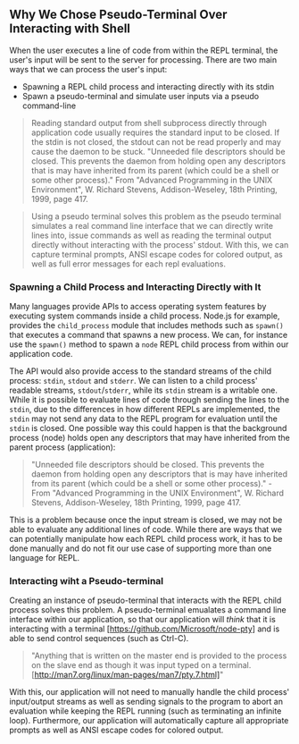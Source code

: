 ## Why We Chose Pseudo-Terminal Over Interacting with Shell
When the user executes a line of code from within the REPL terminal, the user's input will be sent to the server for processing. There are two main ways that we can process the user's input:
- Spawning a REPL child process and interacting directly with its stdin
- Spawn a pseudo-terminal and simulate user inputs via a pseudo command-line

> Reading standard output from shell subprocess directly through application code usually requires the standard input to be closed. If the stdin is not closed, the stdout can not be read properly and may cause the daemon to be stuck. "Unneeded file descriptors should be closed. This prevents the daemon from holding open any descriptors that is may have inherited from its parent (which could be a shell or some other process)." From "Advanced Programming in the UNIX Environment", W. Richard Stevens, Addison-Weseley, 18th Printing, 1999, page 417.

> Using a pseudo terminal solves this problem as the pseudo terminal simulates a real command line interface that we can directly write lines into, issue commands as well as reading the terminal output directly without interacting with the process' stdout. With this, we can capture terminal prompts, ANSI escape codes for colored output, as well as full error messages for each repl evaluations.

### Spawning a Child Process and Interacting Directly with It
Many languages provide APIs to access operating system features by executing system commands inside a child process.
Node.js for example, provides the `child_process` module that includes methods such as `spawn()` that executes a command that spawns a new process. We can, for instance use the `spawn()` method to spawn a `node` REPL child process from within our application code. 

The API would also provide access to the standard streams of the child process: `stdin`, `stdout` and `stderr`. We can listen to a child process' readable streams, `stdout`/`stderr`, while its `stdin` stream is a writable one. While it is possible to evaluate lines of code through sending the lines to the `stdin`, due to the differences in how different REPLs are implemented, the `stdin` may not send any data to the REPL program for evaluation until the `stdin` is closed. One possible way this could happen is that the background process (node) holds open any descriptors that may have inherited from the parent process (application):

> "Unneeded file descriptors should be closed. This prevents the daemon from holding open any descriptors that is may have inherited from its parent (which could be a shell or some other process)." - From "Advanced Programming in the UNIX Environment", W. Richard Stevens, Addison-Weseley, 18th Printing, 1999, page 417.

This is a problem because once the input stream is closed, we may not be able to evaluate any additional lines of code. While there are ways that we can potentially manipulate how each REPL child process work, it has to be done manually and do not fit our use case of supporting more than one language for REPL.

### Interacting wiht a Pseudo-terminal
Creating an instance of pseudo-terminal that interacts with the REPL child process solves this problem. A pseudo-terminal emualates a command line interface within our application, so that our application will *think* that it is interacting with a terminal [https://github.com/Microsoft/node-pty] and is able to send control sequences (such as Ctrl-C). 

> "Anything that is written on the master end is provided to the process on the slave end as though it was input typed on a terminal. [http://man7.org/linux/man-pages/man7/pty.7.html]"

With this, our application will not need to manually handle the child process' input/output streams as well as sending signals to the program to abort an evaluation while keeping the REPL running (such as terminating an infinite loop).
Furthermore, our application will automatically capture all appropriate prompts as well as ANSI escape codes for colored output.
